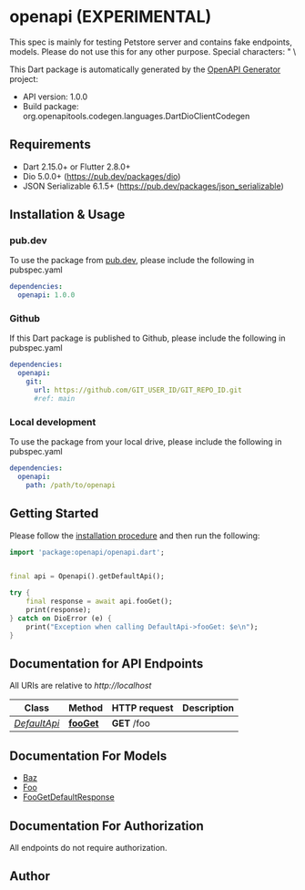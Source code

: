 # openapi (EXPERIMENTAL)
This spec is mainly for testing Petstore server and contains fake endpoints, models. Please do not use this for any other purpose. Special characters: \" \\

This Dart package is automatically generated by the [OpenAPI Generator](https://openapi-generator.tech) project:

- API version: 1.0.0
- Build package: org.openapitools.codegen.languages.DartDioClientCodegen

## Requirements

* Dart 2.15.0+ or Flutter 2.8.0+
* Dio 5.0.0+ (https://pub.dev/packages/dio)
* JSON Serializable 6.1.5+ (https://pub.dev/packages/json_serializable)

## Installation & Usage

### pub.dev
To use the package from [pub.dev](https://pub.dev), please include the following in pubspec.yaml
```yaml
dependencies:
  openapi: 1.0.0
```

### Github
If this Dart package is published to Github, please include the following in pubspec.yaml
```yaml
dependencies:
  openapi:
    git:
      url: https://github.com/GIT_USER_ID/GIT_REPO_ID.git
      #ref: main
```

### Local development
To use the package from your local drive, please include the following in pubspec.yaml
```yaml
dependencies:
  openapi:
    path: /path/to/openapi
```

## Getting Started

Please follow the [installation procedure](#installation--usage) and then run the following:

```dart
import 'package:openapi/openapi.dart';


final api = Openapi().getDefaultApi();

try {
    final response = await api.fooGet();
    print(response);
} catch on DioError (e) {
    print("Exception when calling DefaultApi->fooGet: $e\n");
}

```

## Documentation for API Endpoints

All URIs are relative to *http://localhost*

Class | Method | HTTP request | Description
------------ | ------------- | ------------- | -------------
[*DefaultApi*](doc/DefaultApi.md) | [**fooGet**](doc/DefaultApi.md#fooget) | **GET** /foo | 


## Documentation For Models

 - [Baz](doc/Baz.md)
 - [Foo](doc/Foo.md)
 - [FooGetDefaultResponse](doc/FooGetDefaultResponse.md)


## Documentation For Authorization

 All endpoints do not require authorization.


## Author




